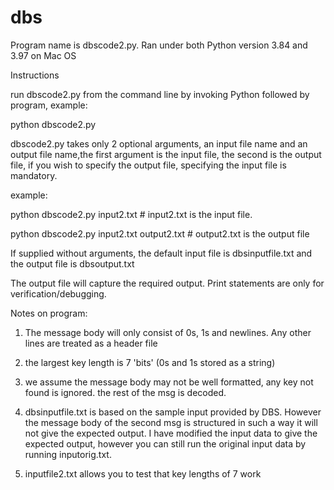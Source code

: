 # dbs

Program name is dbscode2.py. Ran under both Python version 3.84 and 3.97  on Mac OS


Instructions

run dbscode2.py from the command line by invoking Python followed by program, example: 

python dbscode2.py

dbscode2.py takes only 2 optional arguments, an input file name and an output file name,the first argument is the input file, the second is the output file, if you wish to specify the output file, specifying the input file is mandatory.

example:

python dbscode2.py input2.txt  # input2.txt is the input file.

python dbscode2.py input2.txt output2.txt # output2.txt is the output file

If supplied without arguments, the default input file is dbsinputfile.txt and the output file is dbsoutput.txt

The output file will capture the required output. Print statements are only for verification/debugging. 

Notes on program:

1. The message body will only consist of 0s, 1s and newlines. Any other lines are treated as a header file

2. the largest key length is 7 'bits' (0s and 1s stored as a string)

3. we assume the message body may not be well formatted, any key not found is ignored. the rest of the msg is decoded.

4. dbsinputfile.txt is based on the sample input provided by DBS. However the message body of the second msg is structured in such a way it will not give the expected output. I have modified the input data to give the expected output, however you can still run the original input data by running inputorig.txt.

5. inputfile2.txt allows you to test that key lengths of 7 work